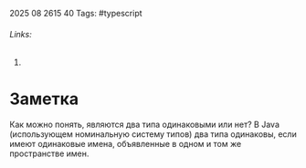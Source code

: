 2025 08 2615 40
Tags: #typescript 
###### Links: 
1) 
# Заметка
Как можно понять, являются два типа одинаковыми или нет? В Java (использующем номинальную систему типов) два типа одинаковы, если имеют одинаковые имена, объявленные в одном и том же пространстве имен.
```java

```